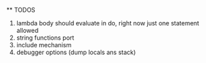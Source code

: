 ** TODOS

1. lambda body should evaluate in do, right now just one statement allowed
2. string functions port
3. include mechanism
4. debugger options (dump locals ans stack)

